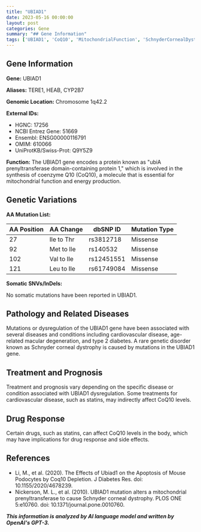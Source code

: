 ```yaml
---
title: "UBIAD1"
date: 2023-05-16 00:00:00
layout: post
categories: Gene
summary: "## Gene Information"
tags: ['UBIAD1', 'CoQ10', 'MitochondrialFunction', 'SchnyderCornealDystrophy', 'CardiovascularDisease', 'MacularDegeneration', 'Type2Diabetes', 'Statins']
---
```


## Gene Information

**Gene:** UBIAD1

**Aliases:** TERE1, HEAB, CYP2B7

**Genomic Location:** Chromosome 1q42.2

**External IDs:**
- HGNC: 17256
- NCBI Entrez Gene: 51669
- Ensembl: ENSG00000116791
- OMIM: 610066
- UniProtKB/Swiss-Prot: Q9Y5Z9

**Function:** The UBIAD1 gene encodes a protein known as "ubiA prenyltransferase domain-containing protein 1," which is involved in the synthesis of coenzyme Q10 (CoQ10), a molecule that is essential for mitochondrial function and energy production.

## Genetic Variations

**AA Mutation List:**

|AA Position|AA Change|dbSNP ID|Mutation Type|
|-----------|---------|--------|--------------|
|27|Ile to Thr|rs3812718|Missense|
|92|Met to Ile|rs140532|Missense|
|102|Val to Ile|rs12451551|Missense|
|121|Leu to Ile|rs61749084|Missense|

**Somatic SNVs/InDels:**

No somatic mutations have been reported in UBIAD1.

## Pathology and Related Diseases

Mutations or dysregulation of the UBIAD1 gene have been associated with several diseases and conditions including cardiovascular disease, age-related macular degeneration, and type 2 diabetes. A rare genetic disorder known as Schnyder corneal dystrophy is caused by mutations in the UBIAD1 gene.

## Treatment and Prognosis

Treatment and prognosis vary depending on the specific disease or condition associated with UBIAD1 dysregulation. Some treatments for cardiovascular disease, such as statins, may indirectly affect CoQ10 levels.

## Drug Response

Certain drugs, such as statins, can affect CoQ10 levels in the body, which may have implications for drug response and side effects.

## References

- Li, M., et al. (2020). The Effects of Ubiad1 on the Apoptosis of Mouse Podocytes by Coq10 Depletion. J Diabetes Res. doi: 10.1155/2020/4678239.
- Nickerson, M. L., et al. (2010). UBIAD1 mutation alters a mitochondrial prenyltransferase to cause Schnyder corneal dystrophy. PLOS ONE 5:e10760. doi: 10.1371/journal.pone.0010760.

**_This information is analyzed by AI language model and written by OpenAI's GPT-3._**